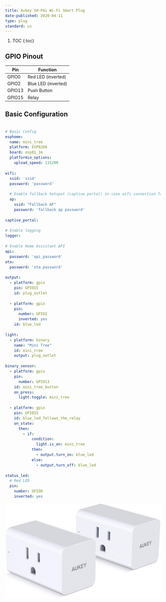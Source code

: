 ```yaml
---
title: Aukey SH-PA1 Wi-Fi Smart Plug
date-published: 2020-04-11
type: plug
standard: us
---
```


1. TOC
{:toc}

## GPIO Pinout

| Pin     | Function                           |
|---------|------------------------------------|
| GPIO0   | Red LED (inverted)                 |
| GPIO2   | Blue LED (inverted)                |
| GPIO13  | Push Button                        |
| GPIO15  | Relay                              |

## Basic Configuration

```yaml

# Basic Config
esphome:
  name: mini_tree
  platform: ESP8266
  board: esp01_1m
  platformio_options:
    upload_speed: 115200

wifi:
  ssid: 'ssid'
  password: 'password'

  # Enable fallback hotspot (captive portal) in case wifi connection fails
  ap:
    ssid: "Fallback AP"
    password: 'fallback ap password'

captive_portal:

# Enable logging
logger:

# Enable Home Assistant API
api:
  password: 'api_password'
ota:
  password: 'ota_password'

output:
  - platform: gpio
    pin: GPIO15
    id: plug_outlet
    
  - platform: gpio
    pin:
      number: GPIO2
      inverted: yes
    id: blue_led

light:
  - platform: binary
    name: "Mini Tree"
    id: mini_tree
    output: plug_outlet

binary_sensor:
  - platform: gpio
    pin: 
      number: GPIO13
    id: mini_tree_button
    on_press:
      light.toggle: mini_tree
      
  - platform: gpio
    pin: GPIO15
    id: blue_led_follows_the_relay
    on_state:
      then:
        - if:
            condition:
              light.is_on: mini_tree
            then:
              - output.turn_on: blue_led
            else:
              - output.turn_off: blue_led

status_led:
  # Red LED
  pin:
    number: GPIO0
    inverted: yes

```

![alt text](/assets/images/Aukey-SH-PA1-Smart-Plug/aukey-plug.jpg "Aukey SH-PA1 Smart WiFi Plug")
